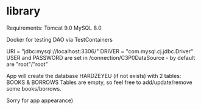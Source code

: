 # library

Requirements:
Tomcat 9.0
MySQL 8.0 

Docker for testing DAO via TestContainers

URl = "jdbc:mysql://localhost:3306/"
DRIVER = "com.mysql.cj.jdbc.Driver"
USER and PASSWORD are set in /connection/C3P0DataSource - by default are "root"/"root"


App will create the database HARDZEYEU (if not exists) with 2 tables: BOOKS & BORROWS
Tables are empty, so feel free to add/update/remove some books/borrows. 

Sorry for app appearance) 

